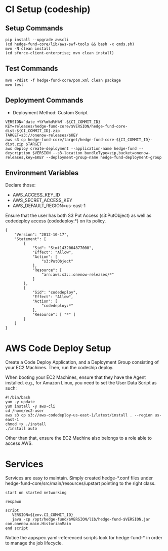 
# CI Setup (codeship)

## Setup Commands

```
pip install --upgrade awscli
(cd hedge-fund-core/lib/aws-swf-tools && bash -x cmds.sh)
mvn -N clean install
(cd sforce-client-enterprise; mvn clean install)
```

## Test Commands

```
mvn -Pdist -f hedge-fund-core/pom.xml clean package
mvn test
```

## Deployment Commands

  * Deployment Method: Custom Script

```
VERSION=`date +%Y%m%d%H%M`-${CI_COMMIT_ID}
KEY=releases/hedge-fund-core/$VERSION/hedge-fund-core-dist-${CI_COMMIT_ID}.zip
TARGET=s3://onenow-releases/$KEY
aws s3 cp hedge-fund-core/target/hedge-fund-core-${CI_COMMIT_ID}-dist.zip $TARGET
aws deploy create-deployment --application-name hedge-fund --description $VERSION --s3-location bundleType=zip,bucket=onenow-releases,key=$KEY --deployment-group-name hedge-fund-deployment-group
```

## Environment Variables

Declare those:

  * AWS_ACCESS_KEY_ID
  * AWS_SECRET_ACCESS_KEY
  * AWS_DEFAULT_REGION=us-east-1

Ensure that the user has both S3 Put Access (s3:PutObject) as well as codedeploy access (codedeploy:*) on its policy.

```
{
    "Version": "2012-10-17",
    "Statement": [
        {
            "Sid": "Stmt1432064877000",
            "Effect": "Allow",
            "Action": [
                "s3:PutObject"
            ],
            "Resource": [
                "arn:aws:s3:::onenow-releases/*"
            ]
        },
        {
            "Sid": "codedeploy",
            "Effect": "Allow",
            "Action": [
                "codedeploy:*"
            ],
            "Resource": [ "*" ]
        }
    ]
}
```

# AWS Code Deploy Setup

Create a Code Deploy Application, and a Deployment Group consisting of your EC2 Machines. Then, run the codeship deploy.

When booting your EC2 Machines, ensure that they have the Agent installed. e.g., for Amazon Linux, you need to set the User Data Script as such:

    #!/bin/bash
    yum -y update
    yum install -y aws-cli
    cd /home/ec2-user
    aws s3 cp s3://aws-codedeploy-us-east-1/latest/install . --region us-east-1
    chmod +x ./install
    ./install auto

Other than that, ensure the EC2 Machine also belongs to a role able to access AWS.

# Services

Services are easy to maintain. Simply created hedge-*.conf files under hedge-fund-core/src/main/resources/upstart pointing to the right class.

    start on started networking
    
    respawn
    
    script
       VERSION=${env.CI_COMMIT_ID}
       java -cp /opt/hedge-fund/$VERSION/lib/hedge-fund-$VERSION.jar com.onenow.main.HistorianMain
    end script

Notice the appspec.yaml-referenced scripts look for hedge-fund-* in order to manage the job lifecycle.

